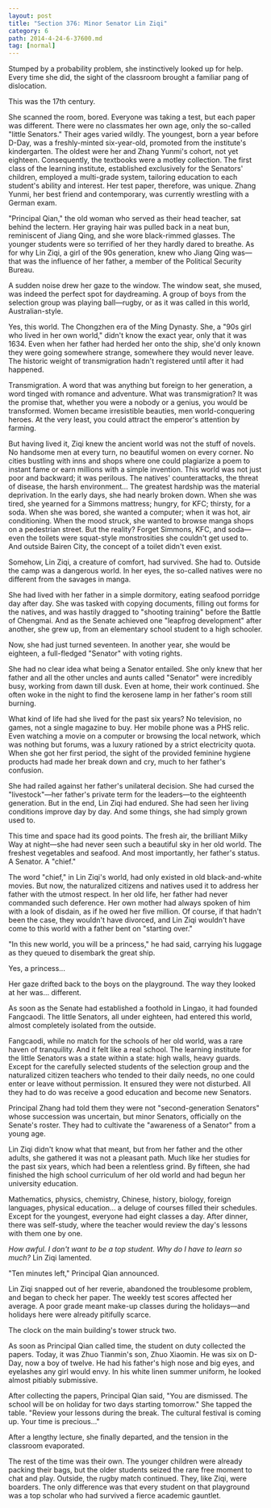 ```yaml
---
layout: post
title: "Section 376: Minor Senator Lin Ziqi"
category: 6
path: 2014-4-24-6-37600.md
tag: [normal]
---
```


Stumped by a probability problem, she instinctively looked up for help. Every time she did, the sight of the classroom brought a familiar pang of dislocation.

This was the 17th century.

She scanned the room, bored. Everyone was taking a test, but each paper was different. There were no classmates her own age, only the so-called "little Senators." Their ages varied wildly. The youngest, born a year before D-Day, was a freshly-minted six-year-old, promoted from the institute's kindergarten. The oldest were her and Zhang Yunmi's cohort, not yet eighteen. Consequently, the textbooks were a motley collection. The first class of the learning institute, established exclusively for the Senators' children, employed a multi-grade system, tailoring education to each student's ability and interest. Her test paper, therefore, was unique. Zhang Yunmi, her best friend and contemporary, was currently wrestling with a German exam.

"Principal Qian," the old woman who served as their head teacher, sat behind the lectern. Her graying hair was pulled back in a neat bun, reminiscent of Jiang Qing, and she wore black-rimmed glasses. The younger students were so terrified of her they hardly dared to breathe. As for why Lin Ziqi, a girl of the 90s generation, knew who Jiang Qing was—that was the influence of her father, a member of the Political Security Bureau.

A sudden noise drew her gaze to the window. The window seat, she mused, was indeed the perfect spot for daydreaming. A group of boys from the selection group was playing ball—rugby, or as it was called in this world, Australian-style.

Yes, this world. The Chongzhen era of the Ming Dynasty. She, a "90s girl who lived in her own world," didn't know the exact year, only that it was 1634. Even when her father had herded her onto the ship, she'd only known they were going somewhere strange, somewhere they would never leave. The historic weight of transmigration hadn't registered until after it had happened.

Transmigration. A word that was anything but foreign to her generation, a word tinged with romance and adventure. What was transmigration? It was the promise that, whether you were a nobody or a genius, you would be transformed. Women became irresistible beauties, men world-conquering heroes. At the very least, you could attract the emperor's attention by farming.

But having lived it, Ziqi knew the ancient world was not the stuff of novels. No handsome men at every turn, no beautiful women on every corner. No cities bustling with inns and shops where one could plagiarize a poem to instant fame or earn millions with a simple invention. This world was not just poor and backward; it was perilous. The natives' counterattacks, the threat of disease, the harsh environment... The greatest hardship was the material deprivation. In the early days, she had nearly broken down. When she was tired, she yearned for a Simmons mattress; hungry, for KFC; thirsty, for a soda. When she was bored, she wanted a computer; when it was hot, air conditioning. When the mood struck, she wanted to browse manga shops on a pedestrian street. But the reality? Forget Simmons, KFC, and soda—even the toilets were squat-style monstrosities she couldn't get used to. And outside Bairen City, the concept of a toilet didn't even exist.

Somehow, Lin Ziqi, a creature of comfort, had survived. She had to. Outside the camp was a dangerous world. In her eyes, the so-called natives were no different from the savages in manga.

She had lived with her father in a simple dormitory, eating seafood porridge day after day. She was tasked with copying documents, filling out forms for the natives, and was hastily dragged to "shooting training" before the Battle of Chengmai. And as the Senate achieved one "leapfrog development" after another, she grew up, from an elementary school student to a high schooler.

Now, she had just turned seventeen. In another year, she would be eighteen, a full-fledged "Senator" with voting rights.

She had no clear idea what being a Senator entailed. She only knew that her father and all the other uncles and aunts called "Senator" were incredibly busy, working from dawn till dusk. Even at home, their work continued. She often woke in the night to find the kerosene lamp in her father's room still burning.

What kind of life had she lived for the past six years? No television, no games, not a single magazine to buy. Her mobile phone was a PHS relic. Even watching a movie on a computer or browsing the local network, which was nothing but forums, was a luxury rationed by a strict electricity quota. When she got her first period, the sight of the provided feminine hygiene products had made her break down and cry, much to her father's confusion.

She had railed against her father's unilateral decision. She had cursed the "livestock"—her father's private term for the leaders—to the eighteenth generation. But in the end, Lin Ziqi had endured. She had seen her living conditions improve day by day. And some things, she had simply grown used to.

This time and space had its good points. The fresh air, the brilliant Milky Way at night—she had never seen such a beautiful sky in her old world. The freshest vegetables and seafood. And most importantly, her father's status. A Senator. A "chief."

The word "chief," in Lin Ziqi's world, had only existed in old black-and-white movies. But now, the naturalized citizens and natives used it to address her father with the utmost respect. In her old life, her father had never commanded such deference. Her own mother had always spoken of him with a look of disdain, as if he owed her five million. Of course, if that hadn't been the case, they wouldn't have divorced, and Lin Ziqi wouldn't have come to this world with a father bent on "starting over."

"In this new world, you will be a princess," he had said, carrying his luggage as they queued to disembark the great ship.

Yes, a princess...

Her gaze drifted back to the boys on the playground. The way they looked at her was... different.

As soon as the Senate had established a foothold in Lingao, it had founded Fangcaodi. The little Senators, all under eighteen, had entered this world, almost completely isolated from the outside.

Fangcaodi, while no match for the schools of her old world, was a rare haven of tranquility. And it felt like a real school. The learning institute for the little Senators was a state within a state: high walls, heavy guards. Except for the carefully selected students of the selection group and the naturalized citizen teachers who tended to their daily needs, no one could enter or leave without permission. It ensured they were not disturbed. All they had to do was receive a good education and become new Senators.

Principal Zhang had told them they were not "second-generation Senators" whose succession was uncertain, but minor Senators, officially on the Senate's roster. They had to cultivate the "awareness of a Senator" from a young age.

Lin Ziqi didn't know what that meant, but from her father and the other adults, she gathered it was not a pleasant path. Much like her studies for the past six years, which had been a relentless grind. By fifteen, she had finished the high school curriculum of her old world and had begun her university education.

Mathematics, physics, chemistry, Chinese, history, biology, foreign languages, physical education... a deluge of courses filled their schedules. Except for the youngest, everyone had eight classes a day. After dinner, there was self-study, where the teacher would review the day's lessons with them one by one.

*How awful. I don't want to be a top student. Why do I have to learn so much?* Lin Ziqi lamented.

"Ten minutes left," Principal Qian announced.

Lin Ziqi snapped out of her reverie, abandoned the troublesome problem, and began to check her paper. The weekly test scores affected her average. A poor grade meant make-up classes during the holidays—and holidays here were already pitifully scarce.

The clock on the main building's tower struck two.

As soon as Principal Qian called time, the student on duty collected the papers. Today, it was Zhuo Tianmin's son, Zhuo Xiaomin. He was six on D-Day, now a boy of twelve. He had his father's high nose and big eyes, and eyelashes any girl would envy. In his white linen summer uniform, he looked almost pitiably submissive.

After collecting the papers, Principal Qian said, "You are dismissed. The school will be on holiday for two days starting tomorrow." She tapped the table. "Review your lessons during the break. The cultural festival is coming up. Your time is precious..."

After a lengthy lecture, she finally departed, and the tension in the classroom evaporated.

The rest of the time was their own. The younger children were already packing their bags, but the older students seized the rare free moment to chat and play. Outside, the rugby match continued. They, like Ziqi, were boarders. The only difference was that every student on that playground was a top scholar who had survived a fierce academic gauntlet.